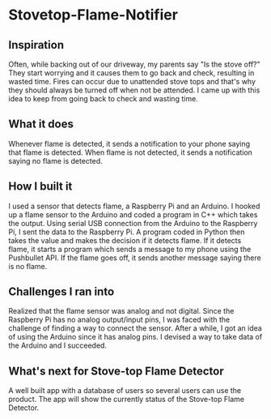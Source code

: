 # Stovetop-Flame-Notifier
## Inspiration
Often, while backing out of our driveway, my parents say "Is the stove off?" They start worrying and it causes them to go back and check, resulting in wasted time. Fires can occur due to unattended stove tops and that's why they should always be turned off when not be attended. I came up with this idea to keep from going back to check and wasting time.

## What it does
Whenever flame is detected, it sends a notification to your phone saying that flame is detected. When flame is not detected, it sends a notification saying no flame is detected.

## How I built it
I used a sensor that detects flame, a Raspberry Pi and an Arduino. I hooked up a flame sensor to the Arduino and coded a program in C++ which takes the output. Using serial USB connection from the Arduino to the Raspberry Pi, I sent the data to the Raspberry Pi. A program coded in Python then takes the value and makes the decision if it detects flame. If it detects flame, it starts a program which sends a message to my phone using the Pushbullet API. If the flame goes off, it sends another message saying there is no flame.

## Challenges I ran into
Realized that the flame sensor was analog and not digital. Since the Raspberry Pi has no analog output/input pins, I was faced with the challenge of finding a way to connect the sensor. After a while, I got an idea of using the Arduino since it has analog pins. I devised a way to take data of the Arduino and I succeeded.

## What's next for Stove-top Flame Detector 
A well built app with a database of users so several users can use the product. The app will show the currently status of the Stove-top Flame Detector.
